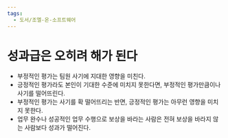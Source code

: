 ```yaml
---
tags:
  - 도서/조엘-온-소프트웨어
---
```


# 성과급은 오히려 해가 된다

- 부정적인 평가는 팀원 사기에 지대한 영향을 미친다.
- 긍정적인 평가라도 본인이 기대한 수준에 미치지 못한다면, 부정적인 평가만큼이나 사기를 떨어뜨린다.
- 부정적인 평가는 사기를 확 떨어뜨리는 반면, 긍정적인 평가는 아무런 영향을 미치지 못한다.
- 업무 완수나 성공적인 업무 수행으로 보상을 바라는 사람은 전혀 보상을 바라지 않는 사람보다 성과가 떨어진다.
